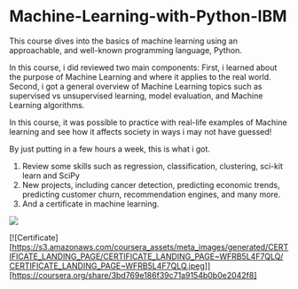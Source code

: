 # Machine-Learning-with-Python-IBM

This course dives into the basics of machine learning using an approachable, and well-known programming language, Python. 

In this course, i did reviewed two main components:
First, i learned about the purpose of Machine Learning and where it applies to the real world. 
Second, i got a general overview of Machine Learning topics such as supervised vs unsupervised learning,  model evaluation, and Machine Learning algorithms. 

In this course, it was possible to practice with real-life examples of Machine learning and see how it affects society in ways i may not have guessed!

By just putting in a few hours a week, this is what i got.
1) Review some skills such as regression, classification, clustering, sci-kit learn and SciPy 
2) New projects, including cancer detection, predicting economic trends, predicting customer churn, recommendation engines, and many more.
3) And a certificate in machine learning.

![](https://s3.amazonaws.com/coursera_assets/meta_images/generated/CERTIFICATE_LANDING_PAGE/CERTIFICATE_LANDING_PAGE~WFRB5L4F7QLQ/CERTIFICATE_LANDING_PAGE~WFRB5L4F7QLQ.jpeg)

[![Certificate][https://s3.amazonaws.com/coursera_assets/meta_images/generated/CERTIFICATE_LANDING_PAGE/CERTIFICATE_LANDING_PAGE~WFRB5L4F7QLQ/CERTIFICATE_LANDING_PAGE~WFRB5L4F7QLQ.jpeg]][https://coursera.org/share/3bd769e186f39c71a9154b0b0e2042f8]
